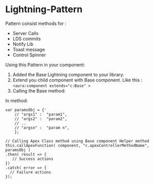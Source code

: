 # Lightning-Pattern
Pattern consist methods for : 
- Server Calls
- LDS commits
- Notify Lib
- Toast message
- Control Spinner


Using this Pattern in your component:

1. Added the Base Lightning component to your library.
2. Extend you child component with Base component. Like this : ``` <aura:component extends="c:Base" > ```
3. Calling the Base method: 

In method:

```
var paramsObj = {'
    // "args1" :  "param1",
    // "args2" :  "param2",
    // ..
    // "argsn" :  "param n",
    };
    
// Calling Apex Class method using Base component Helper method
this.callApexFunction( component, "c.apexControllerMethodName", paramsObj )
.then( result => {
   // Success actions
})
.catch( error => {
  // Failure actions
});

```
